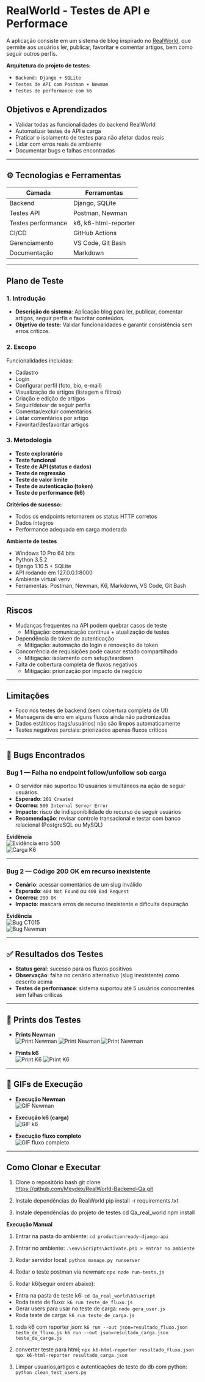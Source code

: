 # RealWorld - Testes de API e Performace

A aplicação consiste em um sistema de blog inspirado no [RealWorld](https://github.com/gothinkster/realworld), que permite aos usuários ler, publicar, favoritar e comentar artigos, bem como seguir outros perfis.

**Arquitetura do projeto de testes:**

- `Backend: Django + SQLite`
- `Testes de API com Postman + Newman`
- `Testes de performance com k6`

## Objetivos e Aprendizados

- Validar todas as funcionalidades do backend RealWorld
- Automatizar testes de API e carga
- Praticar o isolamento de testes para não afetar dados reais
- Lidar com erros reais de ambiente
- Documentar bugs e falhas encontradas

---

## ⚙ Tecnologias e Ferramentas

| Camada              | Ferramentas                       |
|---------------------|-----------------------------------|
| Backend             | Django, SQLite                    |
| Testes API          | Postman, Newman                   |
| Testes performance  | k6, k6-html-reporter              |
| CI/CD               | GitHub Actions                    |
| Gerenciamento       | VS Code, Git Bash                 |
| Documentação        | Markdown                          |

---

## Plano de Teste

### 1. Introdução
- **Descrição do sistema**: Aplicação blog para ler, publicar, comentar artigos, seguir perfis e favoritar conteúdos.
- **Objetivo do teste**: Validar funcionalidades e garantir consistência sem erros críticos.

### 2. Escopo
Funcionalidades incluídas:
- Cadastro
- Login
- Configurar perfil (foto, bio, e-mail)
- Visualização de artigos (listagem e filtros)
- Criação e edição de artigos
- Seguir/deixar de seguir perfis
- Comentar/excluir comentários
- Listar comentários por artigo
- Favoritar/desfavoritar artigos

### 3. Metodologia
- **Teste exploratório**  
- **Teste funcional**  
- **Teste de API (status e dados)**  
- **Teste de regressão**  
- **Teste de valor limite**  
- **Teste de autenticação (token)**  
- **Teste de performance (k6)**  

**Critérios de sucesso:**  
- Todos os endpoints retornarem os status HTTP corretos  
- Dados íntegros  
- Performance adequada em carga moderada

**Ambiente de testes**  
- Windows 10 Pro 64 bits  
- Python 3.5.2  
- Django 1.10.5 + SQLite  
- API rodando em 127.0.0.1:8000  
- Ambiente virtual venv  
- Ferramentas: Postman, Newman, K6, Markdown, VS Code, Git Bash

---

## Riscos

- Mudanças frequentes na API podem quebrar casos de teste
  - Mitigação: comunicação contínua + atualização de testes  
- Dependência de token de autenticação
  - Mitigação: automação do login e renovação de token  
- Concorrência de requisições pode causar estado compartilhado
  - Mitigação: isolamento com setup/teardown  
- Falta de cobertura completa de fluxos negativos
  - Mitigação: priorização por impacto de negócio  

---

## Limitações

- Foco nos testes de backend (sem cobertura completa de UI)
- Mensagens de erro em alguns fluxos ainda não padronizadas  
- Dados estáticos (tags/usuários) não são limpos automaticamente  
- Testes negativos parciais: priorizados apenas fluxos críticos  

---

## 🐞 Bugs Encontrados

### Bug 1 — Falha no endpoint follow/unfollow sob carga
- O servidor não suportou 10 usuários simultâneos na ação de seguir usuários.
- **Esperado**: `201 Created`  
- **Ocorreu**: `500 Internal Server Error`  
- **Impacto**: risco de indisponibilidade do recurso de seguir usuários  
- **Recomendação**: revisar controle transacional e testar com banco relacional (PostgreSQL ou MySQL)

**Evidência**  
![Evidência erro 500](Qa_real_world/Evidências/Bug/erro_500_teste_de_carga.JPG)  
![Carga K6](Qa_real_world/Evidências/Bug/teste_de_carga.JPG)

---

### Bug 2 — Código 200 OK em recurso inexistente
- **Cenário**: acessar comentários de um slug inválido  
- **Esperado**: `404 Not Found` ou `400 Bad Request`  
- **Ocorreu**: `200 OK`  
- **Impacto**: mascara erros de recurso inexistente e dificulta depuração

**Evidência**  
![Bug CT015](Qa_real_world/Evidências/Bug/bug_ct_015.PNG)  
![Bug Newman](Qa_real_world/Evidências/Bug/Teste_Newman_articles.JPG)

---

## ✅ Resultados dos Testes

- **Status geral**: sucesso para os fluxos positivos
- **Observação**: falha no cenário alternativo (slug inexistente) como descrito acima
- **Testes de performance**: sistema suportou até 5 usuários concorrentes sem falhas críticas  

---

## 📸 Prints dos Testes

- **Prints Newman**  
    ![Print Newman](Qa_real_world/Evidências/print/Teste_Newman_articles.JPG)
    ![Print Newman](Qa_real_world/Evidências/print/Teste_Newman_authentication.JPG)
    ![Print Newman](Qa_real_world/Evidências/print/Teste_Newman_profiles.JPG)

- **Prints k6**  
    ![Print K6](Qa_real_world/Evidências/print/teste_de_carga.JPG)
    ![Print K6](Qa_real_world/Evidências/print/teste_de_fluxo.PNG)

---

## 🎥 GIFs de Execução

- **Execução Newman**  
    ![GIF Newman](Qa_real_world/Evidências/gif/teste_newman.gif)

- **Execução k6 (carga)**  
    ![GIF k6](Qa_real_world/Evidências/gif/teste_de_carga.gif)

- **Execução fluxo completo**  
    ![GIF fluxo completo](Qa_real_world/Evidências/gif/teste_de_fluxo.gif)

---

## Como Clonar e Executar

1. Clone o repositório
bash
git clone https://github.com/Meydex/RealWorld-Backend-Qa.git

2. Instale dependências do RealWorld
pip install -r requirements.txt

3. Instale dependências do projeto de testes
cd Qa_real_world
npm install

**Execução Manual**

1. Entrar na pasta do ambiente:
`cd productionready-django-api`

2. Entrar no ambiente:
`.\env\Scripts\Activate.ps1 > entrar no ambiente`

3. Rodar servidor local:
`python manage.py runserver`

4. Rodar o teste postman via newman:
`npx node run-tests.js`

5. Rodar k6(seguir ordem abaixo):
- Entra na pasta de teste k6:
    `cd Qa_real_world\k6\script`
- Roda teste de fluxo:
    `k6 run teste_de_fluxo.js`
- Gerar users para usar no teste de carga:
    `node gera_user.js`
- Roda teste de carga:
    `k6 run teste_de_carga.js`

1. roda k6 com reporter json:
`k6 run --out json=resultado_fluxo.json teste_de_fluxo.js k6 run --out json=resultado_carga.json teste_de_carga.js`

2. converter teste para html;
`npx k6-html-reporter resultado_fluxo.json npx k6-html-reporter resultado_carga.json`

6. Limpar usuarios,artigos e autenticações de teste do db com python:
`python clean_test_users.py`

